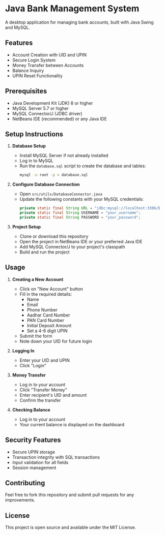 # Java Bank Management System

A desktop application for managing bank accounts, built with Java Swing and MySQL.

## Features

- Account Creation with UID and UPIN
- Secure Login System
- Money Transfer between Accounts
- Balance Inquiry
- UPIN Reset Functionality

## Prerequisites

- Java Development Kit (JDK) 8 or higher
- MySQL Server 5.7 or higher
- MySQL Connector/J (JDBC driver)
- NetBeans IDE (recommended) or any Java IDE

## Setup Instructions

1. **Database Setup**
   - Install MySQL Server if not already installed
   - Log in to MySQL
   - Run the `database.sql` script to create the database and tables:
     ```bash
     mysql -u root -p < database.sql
     ```

2. **Configure Database Connection**
   - Open `src/utils/DatabaseConnector.java`
   - Update the following constants with your MySQL credentials:
     ```java
     private static final String URL = "jdbc:mysql://localhost:3306/BankDB";
     private static final String USERNAME = "your_username";
     private static final String PASSWORD = "your_password";
     ```

3. **Project Setup**
   - Clone or download this repository
   - Open the project in NetBeans IDE or your preferred Java IDE
   - Add MySQL Connector/J to your project's classpath
   - Build and run the project

## Usage

1. **Creating a New Account**
   - Click on "New Account" button
   - Fill in the required details:
     - Name
     - Email
     - Phone Number
     - Aadhar Card Number
     - PAN Card Number
     - Initial Deposit Amount
     - Set a 4-6 digit UPIN
   - Submit the form
   - Note down your UID for future login

2. **Logging In**
   - Enter your UID and UPIN
   - Click "Login"

3. **Money Transfer**
   - Log in to your account
   - Click "Transfer Money"
   - Enter recipient's UID and amount
   - Confirm the transfer

4. **Checking Balance**
   - Log in to your account
   - Your current balance is displayed on the dashboard

## Security Features

- Secure UPIN storage
- Transaction integrity with SQL transactions
- Input validation for all fields
- Session management

## Contributing

Feel free to fork this repository and submit pull requests for any improvements.

## License

This project is open source and available under the MIT License. 